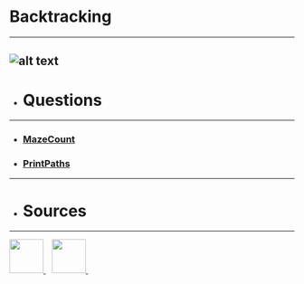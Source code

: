 # Backtracking
---
![alt text](https://image.shutterstock.com/image-illustration/conceptual-business-illustration-words-backtracking-260nw-1013818810.jpg)
---
- # Questions
---
- ### [MazeCount](https://github.com/dhrupad17/Backtracking/blob/main/MazeCount.md)
- ### [PrintPaths](https://github.com/dhrupad17/Backtracking/blob/main/PrintPath.md)







---
- # Sources
---
<a href="https://www.youtube.com/playlist?list=PL9gnSGHSqcnr_DxHsP7AW9ftq0AtAyYqJ">
  <img width="60px" src="https://i.pinimg.com/originals/46/02/cb/4602cbc18967da9c1eba7452905cd99b.png" />
  </a>&ensp;
  
<a href="https://github.com/kunal-kushwaha/DSA-Bootcamp-Java">
<img width="60px" src="https://github.githubassets.com/images/modules/logos_page/GitHub-Mark.png" />
</a>&ensp;
